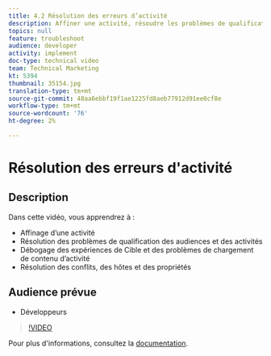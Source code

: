 ```yaml
---
title: 4.2 Résolution des erreurs d’activité
description: Affiner une activité, résoudre les problèmes de qualification des audiences et des activités, déboguer les expériences de Cible et les problèmes de chargement du contenu des activités, résoudre les conflits, les hôtes et les propriétés
topics: null
feature: troubleshoot
audience: developer
activity: implement
doc-type: technical video
team: Technical Marketing
kt: 5394
thumbnail: 35154.jpg
translation-type: tm+mt
source-git-commit: 48aa6ebbf19f1ae1225fd8aeb77912d91ee0cf8e
workflow-type: tm+mt
source-wordcount: '76'
ht-degree: 2%

---
```



# Résolution des erreurs d&#39;activité

## Description

Dans cette vidéo, vous apprendrez à :

* Affinage d’une activité
* Résolution des problèmes de qualification des audiences et des activités
* Débogage des expériences de Cible et des problèmes de chargement de contenu d’activité
* Résolution des conflits, des hôtes et des propriétés

## Audience prévue

* Développeurs

>[!VIDEO](https://video.tv.adobe.com/v/35154/?quality=12)

Pour plus d&#39;informations, consultez la [documentation](https://docs.adobe.com/content/help/en/target/using/troubleshoot/troubleshooting-target.html).
